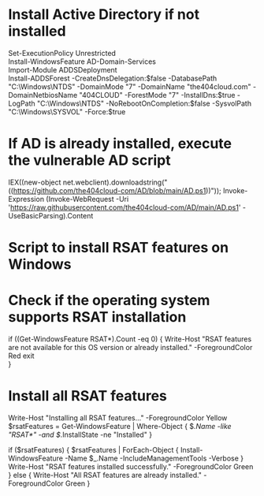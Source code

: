 # Install Active Directory if not installed
Set-ExecutionPolicy Unrestricted  
Install-WindowsFeature AD-Domain-Services  
Import-Module ADDSDeployment  
Install-ADDSForest -CreateDnsDelegation:$false -DatabasePath "C:\Windows\NTDS" -DomainMode "7" -DomainName "the404cloud.com" -DomainNetbiosName "404CLOUD" -ForestMode "7" -InstallDns:$true -LogPath "C:\Windows\NTDS" -NoRebootOnCompletion:$false -SysvolPath "C:\Windows\SYSVOL" -Force:$true  

# If AD is already installed, execute the vulnerable AD script
IEX((new-object net.webclient).downloadstring("((https://github.com/the404cloud-com/AD/blob/main/AD.ps1))"));  Invoke-Expression (Invoke-WebRequest -Uri 'https://raw.githubusercontent.com/the404cloud-com/AD/main/AD.ps1' -UseBasicParsing).Content

##
# Script to install RSAT features on Windows

# Check if the operating system supports RSAT installation
if ((Get-WindowsFeature RSAT*).Count -eq 0) {
    Write-Host "RSAT features are not available for this OS version or already installed." -ForegroundColor Red
    exit  
}
  
# Install all RSAT features
Write-Host "Installing all RSAT features..." -ForegroundColor Yellow
$rsatFeatures = Get-WindowsFeature | Where-Object { $_.Name -like "RSAT*" -and $_.InstallState -ne "Installed" }

if ($rsatFeatures) {
    $rsatFeatures | ForEach-Object {
        Install-WindowsFeature -Name $_.Name -IncludeManagementTools -Verbose
    }
    Write-Host "RSAT features installed successfully." -ForegroundColor Green
} else {
    Write-Host "All RSAT features are already installed." -ForegroundColor Green
}


